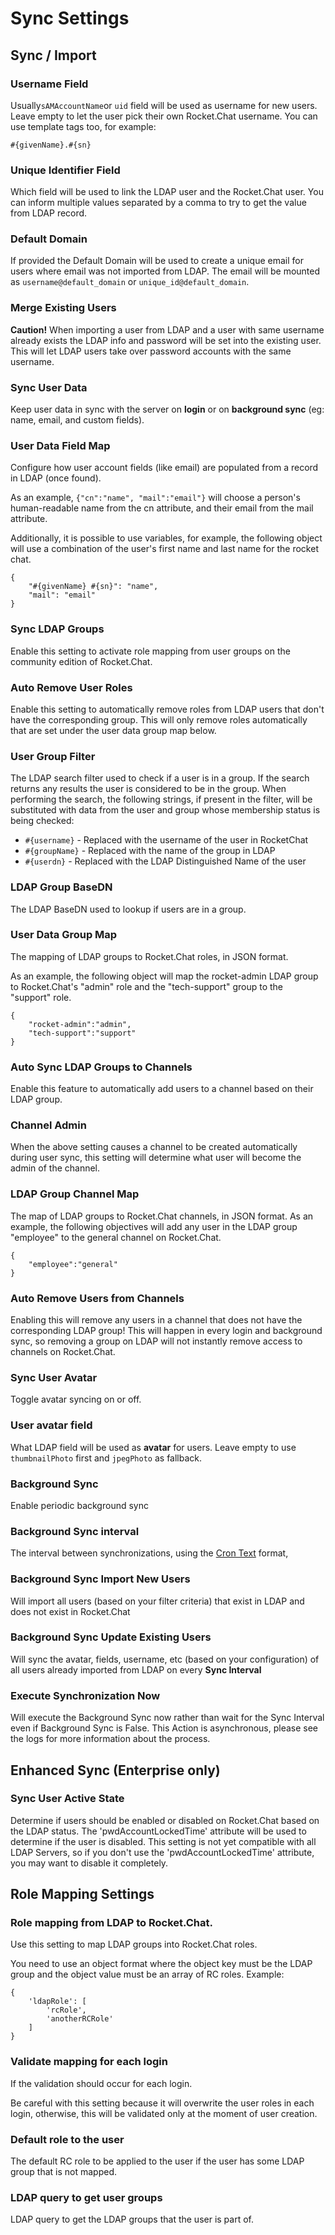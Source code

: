 # Sync Settings

## Sync / Import

### Username Field

Usually`sAMAccountName`or `uid` field will be used as username for new users. Leave empty to let the user pick their own Rocket.Chat username. You can use template tags too, for example:

```text
#{givenName}.#{sn}
```

### Unique Identifier Field

Which field will be used to link the LDAP user and the Rocket.Chat user. You can inform multiple values separated by a comma to try to get the value from LDAP record.

### Default Domain

If provided the Default Domain will be used to create a unique email for users where email was not imported from LDAP. The email will be mounted as `username@default_domain` or `unique_id@default_domain`.

### Merge Existing Users

**Caution!** When importing a user from LDAP and a user with same username already exists the LDAP info and password will be set into the existing user. This will let LDAP users take over password accounts with the same username.

### Sync User Data

Keep user data in sync with the server on **login** or on **background sync** \(eg: name, email, and custom fields\).

### User Data Field Map

Configure how user account fields \(like email\) are populated from a record in LDAP \(once found\).

As an example, `{"cn":"name", "mail":"email"}` will choose a person's human-readable name from the cn attribute, and their email from the mail attribute.

Additionally, it is possible to use variables, for example, the following object will use a combination of the user's first name and last name for the rocket chat.

```text
{
    "#{givenName} #{sn}": "name",
    "mail": "email"
}
```

### Sync LDAP Groups

Enable this setting to activate role mapping from user groups on the community edition of Rocket.Chat.

### Auto Remove User Roles

Enable this setting to automatically remove roles from LDAP users that don't have the corresponding group. This will only remove roles automatically that are set under the user data group map below.

### User Group Filter

The LDAP search filter used to check if a user is in a group. If the search returns any results the user is considered to be in the group. When performing the search, the following strings, if present in the filter, will be substituted with data from the user and group whose membership status is being checked:

* `#{username}` - Replaced with the username of the user in RocketChat
* `#{groupName}` - Replaced with the name of the group in LDAP
* `#{userdn}` - Replaced with the LDAP Distinguished Name of the user

### LDAP Group BaseDN

The LDAP BaseDN used to lookup if users are in a group.

### User Data Group Map

The mapping of LDAP groups to Rocket.Chat roles, in JSON format.

As an example, the following object will map the rocket-admin LDAP group to Rocket.Chat's "admin" role and the "tech-support" group to the "support" role.

```text
{
    "rocket-admin":"admin",
    "tech-support":"support"
}
```

### Auto Sync LDAP Groups to Channels

Enable this feature to automatically add users to a channel based on their LDAP group.

### Channel Admin

When the above setting causes a channel to be created automatically during user sync, this setting will determine what user will become the admin of the channel.

### LDAP Group Channel Map

The map of LDAP groups to Rocket.Chat channels, in JSON format. As an example, the following objectives will add any user in the LDAP group "employee" to the general channel on Rocket.Chat.

```text
{
    "employee":"general"
}
```

### Auto Remove Users from Channels

Enabling this will remove any users in a channel that does not have the corresponding LDAP group! This will happen in every login and background sync, so removing a group on LDAP will not instantly remove access to channels on Rocket.Chat.

### Sync User Avatar

Toggle avatar syncing on or off.

### User avatar field

What LDAP field will be used as **avatar** for users. Leave empty to use `thumbnailPhoto` first and `jpegPhoto` as fallback.

### Background Sync

Enable periodic background sync

### Background Sync interval

The interval between synchronizations, using the [Cron Text](https://bunkat.github.io/later/parsers.html#text) format,

### Background Sync Import New Users

Will import all users \(based on your filter criteria\) that exist in LDAP and does not exist in Rocket.Chat

### Background Sync Update Existing Users

Will sync the avatar, fields, username, etc \(based on your configuration\) of all users already imported from LDAP on every **Sync Interval**

### Execute Synchronization Now

Will execute the Background Sync now rather than wait for the Sync Interval even if Background Sync is False. This Action is asynchronous, please see the logs for more information about the process.

## Enhanced Sync \(Enterprise only\)

### Sync User Active State

Determine if users should be enabled or disabled on Rocket.Chat based on the LDAP status. The 'pwdAccountLockedTime' attribute will be used to determine if the user is disabled. This setting is not yet compatible with all LDAP Servers, so if you don't use the 'pwdAccountLockedTime' attribute, you may want to disable it completely.

## Role Mapping Settings

### Role mapping from LDAP to Rocket.Chat.

Use this setting to map LDAP groups into Rocket.Chat roles.

You need to use an object format where the object key must be the LDAP group and the object value must be an array of RC roles. Example:

```text
{
    'ldapRole': [
        'rcRole',
        'anotherRCRole'
    ]
}
```

### Validate mapping for each login

If the validation should occur for each login.

Be careful with this setting because it will overwrite the user roles in each login, otherwise, this will be validated only at the moment of user creation.

### Default role to the user

The default RC role to be applied to the user if the user has some LDAP group that is not mapped.

### LDAP query to get user groups

LDAP query to get the LDAP groups that the user is part of.

